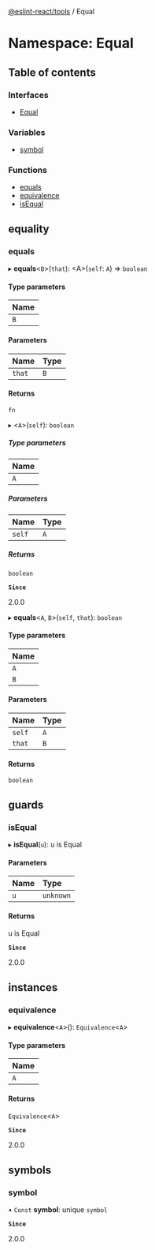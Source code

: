 [@eslint-react/tools](../README.md) / Equal

# Namespace: Equal

## Table of contents

### Interfaces

- [Equal](../interfaces/Equal.Equal.md)

### Variables

- [symbol](Equal.md#symbol)

### Functions

- [equals](Equal.md#equals)
- [equivalence](Equal.md#equivalence)
- [isEqual](Equal.md#isequal)

## equality

### equals

▸ **equals**\<`B`\>(`that`): \<A\>(`self`: `A`) => `boolean`

#### Type parameters

| Name |
| :------ |
| `B` |

#### Parameters

| Name | Type |
| :------ | :------ |
| `that` | `B` |

#### Returns

`fn`

▸ \<`A`\>(`self`): `boolean`

##### Type parameters

| Name |
| :------ |
| `A` |

##### Parameters

| Name | Type |
| :------ | :------ |
| `self` | `A` |

##### Returns

`boolean`

**`Since`**

2.0.0

▸ **equals**\<`A`, `B`\>(`self`, `that`): `boolean`

#### Type parameters

| Name |
| :------ |
| `A` |
| `B` |

#### Parameters

| Name | Type |
| :------ | :------ |
| `self` | `A` |
| `that` | `B` |

#### Returns

`boolean`

## guards

### isEqual

▸ **isEqual**(`u`): u is Equal

#### Parameters

| Name | Type |
| :------ | :------ |
| `u` | `unknown` |

#### Returns

u is Equal

**`Since`**

2.0.0

## instances

### equivalence

▸ **equivalence**\<`A`\>(): `Equivalence`\<`A`\>

#### Type parameters

| Name |
| :------ |
| `A` |

#### Returns

`Equivalence`\<`A`\>

**`Since`**

2.0.0

## symbols

### symbol

• `Const` **symbol**: unique `symbol`

**`Since`**

2.0.0
